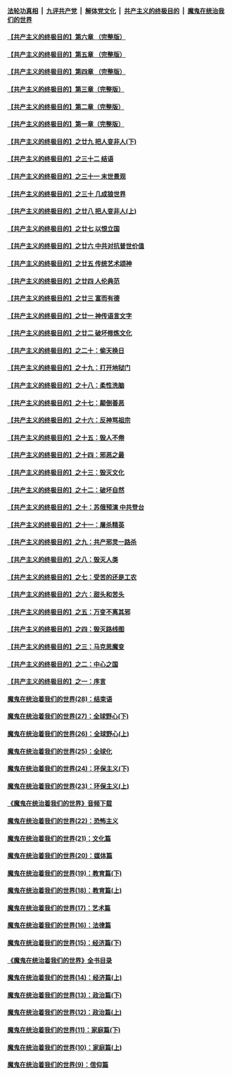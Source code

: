 ####  [法轮功真相](../../../../basic/blob/master/README.md?t=08291152) &nbsp;|&nbsp; [九评共产党](../../../../9ping.md/blob/master/README.md?t=08291152) &nbsp;|&nbsp; [解体党文化](../../../../jtdwh.md/blob/master/README.md?t=08291152)  &nbsp;|&nbsp; [共产主义的终极目的](../../../../gczydzjmd.md/blob/master/README.md?t=08291152) &nbsp;|&nbsp; [魔鬼在统治我们的世界](../../../../mgztzwmdsj.md/blob/master/README.md?t=08291152) 

#### [【共产主义的终极目的】第六章 （完整版）](../pages/nsc422/n11428913.md?t=08291152) 

#### [【共产主义的终极目的】第五章 （完整版）](../pages/nsc422/n11428912.md?t=08291152) 

#### [【共产主义的终极目的】第四章 （完整版）](../pages/nsc422/n11428907.md?t=08291152) 

#### [【共产主义的终极目的】第三章（完整版）](../pages/nsc422/n11428848.md?t=08291152) 

#### [【共产主义的终极目的】第二章（完整版）](../pages/nsc422/n11428831.md?t=08291152) 

#### [【共产主义的终极目的】第一章（完整版）](../pages/nsc422/n11417651.md?t=08291152) 

#### [【共产主义的终极目的】之廿九 把人变非人(下)](../pages/nsc422/n11344140.md?t=08291152) 

#### [【共产主义的终极目的】之三十二 结语](../pages/nsc422/n11360535.md?t=08291152) 

#### [【共产主义的终极目的】之三十一 末世景观](../pages/nsc422/n11351129.md?t=08291152) 

#### [【共产主义的终极目的】之三十 几成狼世界](../pages/nsc422/n11348280.md?t=08291152) 

#### [【共产主义的终极目的】之廿八 把人变非人(上)](../pages/nsc422/n11340492.md?t=08291152) 

#### [【共产主义的终极目的】之廿七 以恨立国](../pages/nsc422/n11336944.md?t=08291152) 

#### [【共产主义的终极目的】之廿六 中共对抗普世价值](../pages/nsc422/n11324785.md?t=08291152) 

#### [【共产主义的终极目的】之廿五 传统艺术颂神](../pages/nsc422/n11296396.md?t=08291152) 

#### [【共产主义的终极目的】之廿四 人伦典范](../pages/nsc422/n11296397.md?t=08291152) 

#### [【共产主义的终极目的】之廿三 富而有德](../pages/nsc422/n11283598.md?t=08291152) 

#### [【共产主义的终极目的】之廿一 神传语言文字](../pages/nsc422/n11263265.md?t=08291152) 

#### [【共产主义的终极目的】之廿二 破坏修炼文化](../pages/nsc422/n11245728.md?t=08291152) 

#### [【共产主义的终极目的】之二十：偷天换日](../pages/nsc422/n11238846.md?t=08291152) 

#### [【共产主义的终极目的】之十九：打开地狱门](../pages/nsc422/n11206376.md?t=08291152) 

#### [【共产主义的终极目的】之十八：柔性洗脑](../pages/nsc422/n11199994.md?t=08291152) 

#### [【共产主义的终极目的】之十七：颠倒善恶](../pages/nsc422/n11179782.md?t=08291152) 

#### [【共产主义的终极目的】之十六：反神骂祖宗](../pages/nsc422/n11166798.md?t=08291152) 

#### [【共产主义的终极目的】之十五：毁人不倦](../pages/nsc422/n11166792.md?t=08291152) 

#### [【共产主义的终极目的】之十四：邪恶之最](../pages/nsc422/n11150249.md?t=08291152) 

#### [【共产主义的终极目的】之十三：毁灭文化](../pages/nsc422/n11135227.md?t=08291152) 

#### [【共产主义的终极目的】之十二：破坏自然](../pages/nsc422/n11135214.md?t=08291152) 

#### [【共产主义的终极目的】之十：苏俄预演 中共登台](../pages/nsc422/n11118424.md?t=08291152) 

#### [【共产主义的终极目的】之十一：屠杀精英](../pages/nsc422/n11118442.md?t=08291152) 

#### [【共产主义的终极目的】之九：共产邪灵一路杀](../pages/nsc422/n11114139.md?t=08291152) 

#### [【共产主义的终极目的】之八：毁灭人类](../pages/nsc422/n11108503.md?t=08291152) 

#### [【共产主义的终极目的】之七：受苦的还是工农](../pages/nsc422/n11101809.md?t=08291152) 

#### [【共产主义的终极目的】之六：甜头和苦头](../pages/nsc422/n11096971.md?t=08291152) 

#### [【共产主义的终极目的】之五：万变不离其邪](../pages/nsc422/n11091285.md?t=08291152) 

#### [【共产主义的终极目的】之四：毁灭路线图](../pages/nsc422/n11086284.md?t=08291152) 

#### [【共产主义的终极目的】之三：马克思魔变](../pages/nsc422/n11061941.md?t=08291152) 

#### [【共产主义的终极目的】之二：中心之国](../pages/nsc422/n11047728.md?t=08291152) 

#### [【共产主义的终极目的】之一：序言](../pages/nsc422/n11086077.md?t=08291152) 

#### [魔鬼在统治着我们的世界(28)：结束语](../pages/nsc422/n10936246.md?t=08291152) 

#### [魔鬼在统治着我们的世界(27)：全球野心(下)](../pages/nsc422/n10928319.md?t=08291152) 

#### [魔鬼在统治着我们的世界(26)：全球野心(上)](../pages/nsc422/n10900318.md?t=08291152) 

#### [魔鬼在统治着我们的世界(25)：全球化](../pages/nsc422/n10788205.md?t=08291152) 

#### [魔鬼在统治着我们的世界(24)：环保主义(下)](../pages/nsc422/n10695307.md?t=08291152) 

#### [魔鬼在统治着我们的世界(23)：环保主义(上)](../pages/nsc422/n10688613.md?t=08291152) 

#### [《魔鬼在统治着我们的世界》音频下载](../pages/nsc422/n10635553.md?t=08291152) 

#### [魔鬼在统治着我们的世界(22)：恐怖主义](../pages/nsc422/n10614727.md?t=08291152) 

#### [魔鬼在统治着我们的世界(21)：文化篇](../pages/nsc422/n10597706.md?t=08291152) 

#### [魔鬼在统治着我们的世界(20)：媒体篇](../pages/nsc422/n10586579.md?t=08291152) 

#### [魔鬼在统治着我们的世界(19)：教育篇(下)](../pages/nsc422/n10564808.md?t=08291152) 

#### [魔鬼在统治着我们的世界(18)：教育篇(上)](../pages/nsc422/n10526970.md?t=08291152) 

#### [魔鬼在统治着我们的世界(17)：艺术篇](../pages/nsc422/n10499093.md?t=08291152) 

#### [魔鬼在统治着我们的世界(16)：法律篇](../pages/nsc422/n10485969.md?t=08291152) 

#### [魔鬼在统治着我们的世界(15)：经济篇(下)](../pages/nsc422/n10469975.md?t=08291152) 

#### [《魔鬼在统治着我们的世界》全书目录](../pages/nsc422/n10464261.md?t=08291152) 

#### [魔鬼在统治着我们的世界(14)：经济篇(上)](../pages/nsc422/n10457370.md?t=08291152) 

#### [魔鬼在统治着我们的世界(13)：政治篇(下)](../pages/nsc422/n10448270.md?t=08291152) 

#### [魔鬼在统治着我们的世界(12)：政治篇(上)](../pages/nsc422/n10444576.md?t=08291152) 

#### [魔鬼在统治着我们的世界(11)：家庭篇(下)](../pages/nsc422/n10440961.md?t=08291152) 

#### [魔鬼在统治着我们的世界(10)：家庭篇(上)](../pages/nsc422/n10435448.md?t=08291152) 

#### [魔鬼在统治着我们的世界(9)：信仰篇](../pages/nsc422/n10432159.md?t=08291152) 

